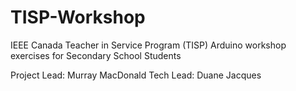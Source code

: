 # TISP-Workshop
IEEE Canada Teacher in Service Program (TISP) Arduino workshop exercises for Secondary School Students

Project Lead: Murray MacDonald
Tech Lead: Duane Jacques
